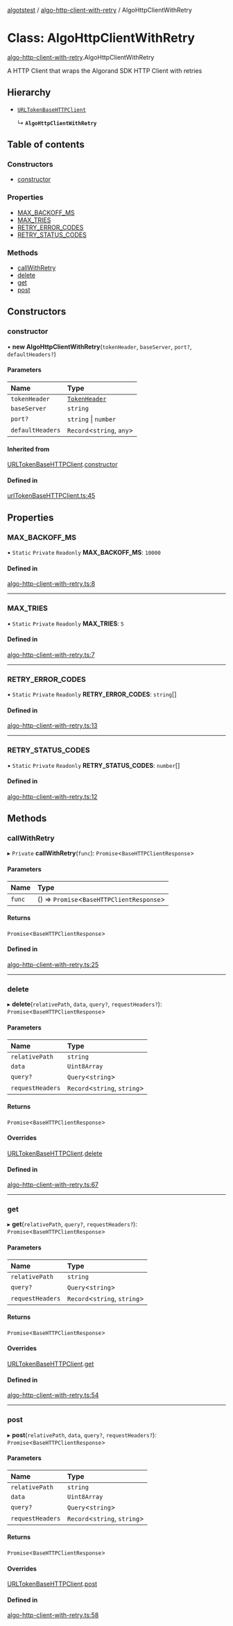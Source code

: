 [algotstest](../README.md) / [algo-http-client-with-retry](../modules/algo_http_client_with_retry.md) / AlgoHttpClientWithRetry

# Class: AlgoHttpClientWithRetry

[algo-http-client-with-retry](../modules/algo_http_client_with_retry.md).AlgoHttpClientWithRetry

A HTTP Client that wraps the Algorand SDK HTTP Client with retries

## Hierarchy

- [`URLTokenBaseHTTPClient`](urlTokenBaseHTTPClient.URLTokenBaseHTTPClient.md)

  ↳ **`AlgoHttpClientWithRetry`**

## Table of contents

### Constructors

- [constructor](algo_http_client_with_retry.AlgoHttpClientWithRetry.md#constructor)

### Properties

- [MAX\_BACKOFF\_MS](algo_http_client_with_retry.AlgoHttpClientWithRetry.md#max_backoff_ms)
- [MAX\_TRIES](algo_http_client_with_retry.AlgoHttpClientWithRetry.md#max_tries)
- [RETRY\_ERROR\_CODES](algo_http_client_with_retry.AlgoHttpClientWithRetry.md#retry_error_codes)
- [RETRY\_STATUS\_CODES](algo_http_client_with_retry.AlgoHttpClientWithRetry.md#retry_status_codes)

### Methods

- [callWithRetry](algo_http_client_with_retry.AlgoHttpClientWithRetry.md#callwithretry)
- [delete](algo_http_client_with_retry.AlgoHttpClientWithRetry.md#delete)
- [get](algo_http_client_with_retry.AlgoHttpClientWithRetry.md#get)
- [post](algo_http_client_with_retry.AlgoHttpClientWithRetry.md#post)

## Constructors

### constructor

• **new AlgoHttpClientWithRetry**(`tokenHeader`, `baseServer`, `port?`, `defaultHeaders?`)

#### Parameters

| Name | Type |
| :------ | :------ |
| `tokenHeader` | [`TokenHeader`](../modules/urlTokenBaseHTTPClient.md#tokenheader) |
| `baseServer` | `string` |
| `port?` | `string` \| `number` |
| `defaultHeaders` | `Record`<`string`, `any`\> |

#### Inherited from

[URLTokenBaseHTTPClient](urlTokenBaseHTTPClient.URLTokenBaseHTTPClient.md).[constructor](urlTokenBaseHTTPClient.URLTokenBaseHTTPClient.md#constructor)

#### Defined in

[urlTokenBaseHTTPClient.ts:45](https://github.com/algorandfoundation/algokit-utils-ts/blob/b75e3eb/src/urlTokenBaseHTTPClient.ts#L45)

## Properties

### MAX\_BACKOFF\_MS

▪ `Static` `Private` `Readonly` **MAX\_BACKOFF\_MS**: ``10000``

#### Defined in

[algo-http-client-with-retry.ts:8](https://github.com/algorandfoundation/algokit-utils-ts/blob/b75e3eb/src/algo-http-client-with-retry.ts#L8)

___

### MAX\_TRIES

▪ `Static` `Private` `Readonly` **MAX\_TRIES**: ``5``

#### Defined in

[algo-http-client-with-retry.ts:7](https://github.com/algorandfoundation/algokit-utils-ts/blob/b75e3eb/src/algo-http-client-with-retry.ts#L7)

___

### RETRY\_ERROR\_CODES

▪ `Static` `Private` `Readonly` **RETRY\_ERROR\_CODES**: `string`[]

#### Defined in

[algo-http-client-with-retry.ts:13](https://github.com/algorandfoundation/algokit-utils-ts/blob/b75e3eb/src/algo-http-client-with-retry.ts#L13)

___

### RETRY\_STATUS\_CODES

▪ `Static` `Private` `Readonly` **RETRY\_STATUS\_CODES**: `number`[]

#### Defined in

[algo-http-client-with-retry.ts:12](https://github.com/algorandfoundation/algokit-utils-ts/blob/b75e3eb/src/algo-http-client-with-retry.ts#L12)

## Methods

### callWithRetry

▸ `Private` **callWithRetry**(`func`): `Promise`<`BaseHTTPClientResponse`\>

#### Parameters

| Name | Type |
| :------ | :------ |
| `func` | () => `Promise`<`BaseHTTPClientResponse`\> |

#### Returns

`Promise`<`BaseHTTPClientResponse`\>

#### Defined in

[algo-http-client-with-retry.ts:25](https://github.com/algorandfoundation/algokit-utils-ts/blob/b75e3eb/src/algo-http-client-with-retry.ts#L25)

___

### delete

▸ **delete**(`relativePath`, `data`, `query?`, `requestHeaders?`): `Promise`<`BaseHTTPClientResponse`\>

#### Parameters

| Name | Type |
| :------ | :------ |
| `relativePath` | `string` |
| `data` | `Uint8Array` |
| `query?` | `Query`<`string`\> |
| `requestHeaders` | `Record`<`string`, `string`\> |

#### Returns

`Promise`<`BaseHTTPClientResponse`\>

#### Overrides

[URLTokenBaseHTTPClient](urlTokenBaseHTTPClient.URLTokenBaseHTTPClient.md).[delete](urlTokenBaseHTTPClient.URLTokenBaseHTTPClient.md#delete)

#### Defined in

[algo-http-client-with-retry.ts:67](https://github.com/algorandfoundation/algokit-utils-ts/blob/b75e3eb/src/algo-http-client-with-retry.ts#L67)

___

### get

▸ **get**(`relativePath`, `query?`, `requestHeaders?`): `Promise`<`BaseHTTPClientResponse`\>

#### Parameters

| Name | Type |
| :------ | :------ |
| `relativePath` | `string` |
| `query?` | `Query`<`string`\> |
| `requestHeaders` | `Record`<`string`, `string`\> |

#### Returns

`Promise`<`BaseHTTPClientResponse`\>

#### Overrides

[URLTokenBaseHTTPClient](urlTokenBaseHTTPClient.URLTokenBaseHTTPClient.md).[get](urlTokenBaseHTTPClient.URLTokenBaseHTTPClient.md#get)

#### Defined in

[algo-http-client-with-retry.ts:54](https://github.com/algorandfoundation/algokit-utils-ts/blob/b75e3eb/src/algo-http-client-with-retry.ts#L54)

___

### post

▸ **post**(`relativePath`, `data`, `query?`, `requestHeaders?`): `Promise`<`BaseHTTPClientResponse`\>

#### Parameters

| Name | Type |
| :------ | :------ |
| `relativePath` | `string` |
| `data` | `Uint8Array` |
| `query?` | `Query`<`string`\> |
| `requestHeaders` | `Record`<`string`, `string`\> |

#### Returns

`Promise`<`BaseHTTPClientResponse`\>

#### Overrides

[URLTokenBaseHTTPClient](urlTokenBaseHTTPClient.URLTokenBaseHTTPClient.md).[post](urlTokenBaseHTTPClient.URLTokenBaseHTTPClient.md#post)

#### Defined in

[algo-http-client-with-retry.ts:58](https://github.com/algorandfoundation/algokit-utils-ts/blob/b75e3eb/src/algo-http-client-with-retry.ts#L58)
